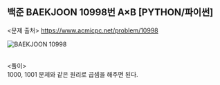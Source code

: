 ## 백준 BAEKJOON 10998번 A×B [PYTHON/파이썬]

<문제 출처>
https://www.acmicpc.net/problem/10998

![BAEKJOON 10998](https://blog.kakaocdn.net/dn/cPaGTs/btryyW58mC6/eyd7PRQkodjPtTFvsEap01/img.png)

<br>
<풀이><br>
1000, 1001 문제와 같은 원리로 곱셈을 해주면 된다.

